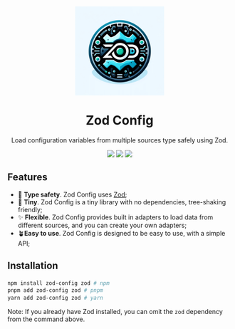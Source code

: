 
<p align="center">
  <img src="./.github/assets/logo.png" width="200px" align="center" alt="Zod logo" />
  <h1 align="center">Zod Config</h1>
  <p align="center">
   Load configuration variables from multiple sources type safely using Zod.
  </p>
</p>
<p align="center">
  <a href="https://github.com/alexmarqs/gramoco-cli/actions/workflows/ci.yaml" target="_blank"><img height=20 src="https://github.com/alexmarqs/gramoco-cli/actions/workflows/ci.yaml/badge.svg" /></a>
    <a href="https://github.com/alexmarqs/gramoco-cli/actions/workflows/release.yaml" target="_blank"><img height=20 src="https://github.com/alexmarqs/gramoco-cli/actions/workflows/release.yaml/badge.svg" /></a>
  <a href="https://opensource.org/licenses/MIT" target="_blank"><img height=20 src="https://img.shields.io/badge/License-MIT-yellow.svg" /></a>

</a>
</p>

## Features

- 🛟 **Type safety**. Zod Config uses [Zod](https://zod.dev/);
- 🤌 **Tiny**. Zod Config is a tiny library with no dependencies, tree-shaking friendly;
- ✨ **Flexible**. Zod Config provides built in adapters to load data from different sources, and you can create your own adapters;
- 🪴**Easy to use**. Zod Config is designed to be easy to use, with a simple API;

## Installation

```bash
npm install zod-config zod # npm
pnpm add zod-config zod # pnpm
yarn add zod-config zod # yarn
```

Note: If you already have Zod installed, you can omit the `zod` dependency from the command above.

